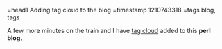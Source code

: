 =head1 Adding tag cloud to the blog
=timestamp 1210743318
=tags blog, tags

A few more minutes on the train and I have <a href="/blog/tags.html">tag cloud</a> added to this <b>perl blog</b>.

